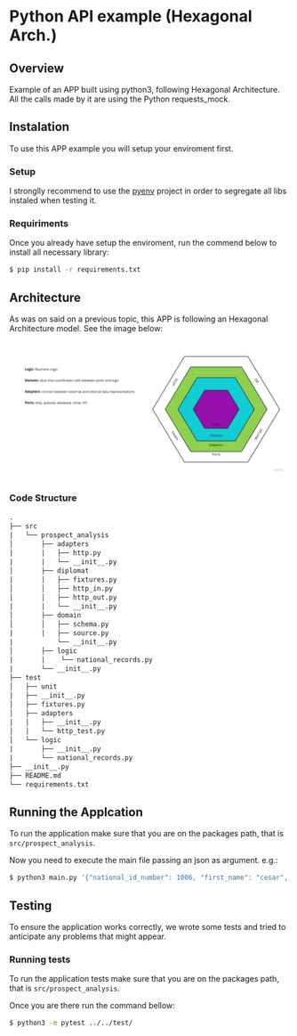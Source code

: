 # Python API example (Hexagonal Arch.)

## Overview

Example of an APP built using python3, following Hexagonal Architecture. All the calls made by it are using the Python requests_mock.  

## Instalation

To use this APP example you will setup your enviroment first. 

### Setup

I stronglly recommend to use the [pyenv](https://github.com/pyenv/pyenv) project in order to segregate all libs instaled when testing it. 

### Requiriments

Once you already have setup the enviroment, run the commend below to install all necessary library:

```bash
$ pip install -r requirements.txt
```

## Architecture

As was on said on a previous topic, this APP is following an Hexagonal Architecture model. See the image below:

![Hexagonal_Architecture](resources/hexag.jpg)




### Code Structure

```
.
├── src
|   └── prospect_analysis
│       ├── adapters
|       |   ├── http.py
|       |   └── __init__.py
│       ├── diplomat
|       |   ├── fixtures.py
│       │   ├── http_in.py
│       │   ├── http_out.py
|       |   └── __init__.py
│       ├── domain
│       │   ├── schema.py
|       |   ├── source.py
|           └── __init__.py
│       ├── logic
|       |    └── national_records.py  
|       └── __init__.py
├── test
│   ├── unit
|   ├── __init__.py
│   ├── fixtures.py
│   ├── adapters
|   |   ├── __init__.py
|   |   └── http_test.py
│   └── logic
|       ├── __init__.py
|       └── national_records.py
├── __init__.py   
├── README.md
└── requirements.txt

```

## Running the Applcation

To run the application make sure that you are on the packages path, that is `src/prospect_analysis`.

Now you need to execute the main file passing an json as argument. e.g.:

```bash
$ python3 main.py '{"national_id_number": 1006, "first_name": "cesar", "last_name": "santana"}'
```

## Testing

To ensure the application works correctly, we wrote some tests and tried to anticipate any problems that might appear.

### Running tests

To run the application tests make sure that you are on the packages path, that is `src/prospect_analysis`.

Once you are there run the command bellow:

```bash
$ python3 -m pytest ../../test/
```
